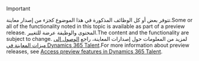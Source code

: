 > [!IMPORTANT]
> <span data-ttu-id="8e403-101">تتوفر بعض أو كل الوظائف المذكورة في هذا الموضوع كجزء من إصدار معاينة.</span><span class="sxs-lookup"><span data-stu-id="8e403-101">Some or all of the functionality noted in this topic is available as part of a preview release.</span></span> <span data-ttu-id="8e403-102">المحتوى والوظيفة عرضة للتغيير.</span><span class="sxs-lookup"><span data-stu-id="8e403-102">The content and the functionality are subject to change.</span></span> <span data-ttu-id="8e403-103">لمزيد من المعلومات حول إصدارات المعاينة، راجع [الوصول إلى ميزات المعاينة في Dynamics 365 Talent](../access-preview-feature.md).</span><span class="sxs-lookup"><span data-stu-id="8e403-103">For more information about preview releases, see [Access preview features in Dynamics 365 Talent](../access-preview-feature.md).</span></span>
